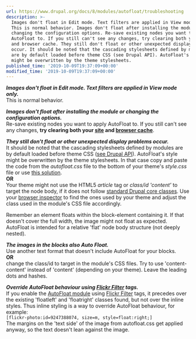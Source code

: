 ```yaml
---
url: https://www.drupal.org/docs/8/modules/autofloat/troubleshooting
description: >-
  Images don't float in Edit mode. Text filters are applied in View mode only.
  This is normal behavior. Images don't float after installing the module or
  changing the configuration options. Re-save existing nodes you want to apply
  AutoFloat to. If you still can't see any changes, try clearing both your site
  and browser cache. They still don't float or other unexpected display problems
  occur. It should be noted that the cascading stylesheets defined by modules
  are by default loaded before theme CSS (see Drupal API). AutoFloat's style
  might be overwritten by the theme stylesheets.
published_time: '2019-10-09T19:37:09+00:00'
modified_time: '2019-10-09T19:37:09+00:00'
---
```

**_Images don't float in Edit mode. Text filters are applied in View mode only._**  
This is normal behavior.

**_Images don't float after installing the module or changing the configuration options._**  
Re-save existing nodes you want to apply AutoFloat to. If you still can't see any changes, **try clearing both your [site](https://drupal.org/node/42055 "Clearing Drupal's cache | Drupal.org") and [browser cache](http://www.wikihow.com/Clear-Your-Browser's-Cache "13 Ways to Clear Your Browser's Cache - wikiHow")**.

**_They still don't float or other unexpected display problems occur._**  
It should be noted that the cascading stylesheets defined by modules are by default loaded before theme CSS ([see Drupal API](http://api.drupal.org/api/drupal/includes%21common.inc/function/drupal%5Fadd%5Fcss/7 "drupal_add_css | common.inc | Drupal 7 | Drupal API")). AutoFloat's style might be overwritten by the theme stylesheets. In that case copy and paste the code from the _autofloat.css_ file to the bottom of your theme's _style.css_ file or use [this solution](http://k-it.ca/comment/14#comment-14 "K-IT.ca Inc. - Including Site-Specific Files and Code in a Drupal Site").  
**OR**  
Your theme might not use the HTML5 _article_ tag or _class/id_ _'content'_ to target the node body, if it does not follow [standard Drupal core classes](http://drupal.org/node/388372). Use your [browser inspector](https://developers.google.com/chrome-developer-tools/docs/overview) to find the ones used by your theme and adjust the class used in the module's CSS file accordingly.

Remember an element floats within the block-element containing it. If that doesn't cover the full width, the image might not float as expected. AutoFloat is intended for a relative 'flat' node body structure (not deeply nested).

**_The images in the blocks also Auto Float._**  
Use another text format that doesn't include AutoFloat for your blocks.  
**OR**  
change the class/id to target in the module's CSS files. Try to use 'content-content' instead of 'content' (depending on your theme). Leave the leading dots and hashes.

**_Override AutoFloat behaviour using [Flickr Filter](https://drupal.org/node/2171503 "Flickr Filter documentation") tags._**  
If you enable the [AutoFloat module](https://drupal.org/project/autofloat "Project page") using [Flickr Filter](https://drupal.org/node/2171503 "Flickr Filter documentation") tags, it precedes over the existing 'floatleft' and 'floatright' classes found, but not over the inline styles. Thus inline styling is a way to override AutoFloat behaviour, for example:  
`[flickr-photo:id=9247388074, size=m, style=float:right;]`  
The margins on the 'text side' of the image from autofloat.css get applied anyway, so the text doesn't lean against the image.